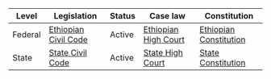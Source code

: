 | Level | Legislation | Status | Case law | Constitution |
|---|---|---|---|---|
| Federal | [Ethiopian Civil Code](https://www.ethiopiancivilcode.gov.et/) | Active | [Ethiopian High Court](https://www.ethiopianhighcourt.gov.et/) | [Ethiopian Constitution](https://www.ethiopianconstitution.gov.et/) |
| State | [State Civil Code](https://www.statecivilcode.gov.et/) | Active | [State High Court](https://www.statehighcourt.gov.et/) | [State Constitution](https://www.stateconstitution.gov.et/) |